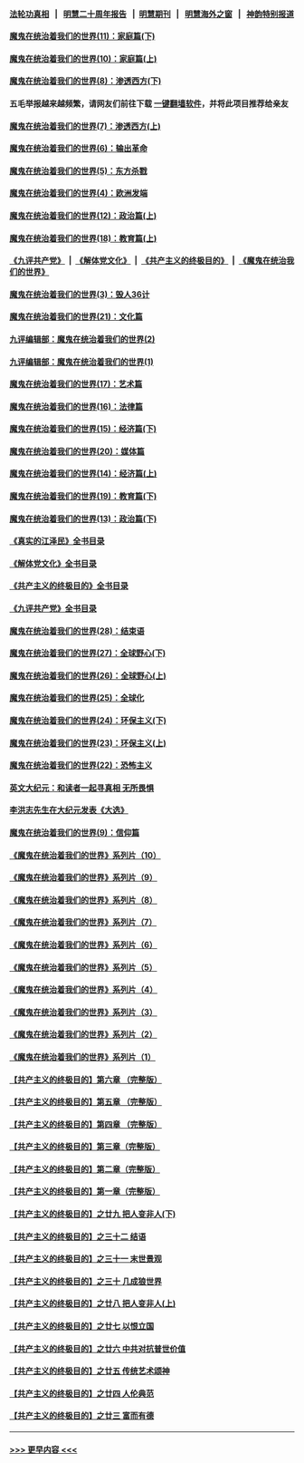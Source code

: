 #### [法轮功真相](https://github.com/gfw-breaker/truth/blob/master/README.md?t=0) &nbsp;&nbsp;|&nbsp;&nbsp; [明慧二十周年报告](https://github.com/gfw-breaker/mh-reports/blob/master/README.md?t=0) &nbsp;&nbsp;|&nbsp;&nbsp;[明慧期刊](https://github.com/gfw-breaker/mh-qikan) &nbsp;&nbsp;|&nbsp;&nbsp; [明慧海外之窗](https://github.com/gfw-breaker/mh-news/blob/master/README.md?t=0) &nbsp;&nbsp;|&nbsp;&nbsp; [神韵特别报道](https://github.com/gfw-breaker/mh-news/blob/master/shenyun.md?t=0)
#### [魔鬼在统治着我们的世界(11)：家庭篇(下)](../pages/nsc422/n10440961.md?t=12180850) 
#### [魔鬼在统治着我们的世界(10)：家庭篇(上)](../pages/nsc422/n10435448.md?t=12180850) 
#### [魔鬼在统治着我们的世界(8)：渗透西方(下)](../pages/nsc422/n10429603.md?t=12180850) 
#### 五毛举报越来越频繁，请网友们前往下载 [一键翻墙软件](https://github.com/gfw-breaker/ssr-accounts)，并将此项目推荐给亲友
#### [魔鬼在统治着我们的世界(7)：渗透西方(上)](../pages/nsc422/n10426013.md?t=12180850) 
#### [魔鬼在统治着我们的世界(6)：输出革命](../pages/nsc422/n10421536.md?t=12180850) 
#### [魔鬼在统治着我们的世界(5)：东方杀戮](../pages/nsc422/n10417707.md?t=12180850) 
#### [魔鬼在统治着我们的世界(4)：欧洲发端](../pages/nsc422/n10414890.md?t=12180850) 
#### [魔鬼在统治着我们的世界(12)：政治篇(上)](../pages/nsc422/n10444576.md?t=12180850) 
#### [魔鬼在统治着我们的世界(18)：教育篇(上)](../pages/nsc422/n10526970.md?t=12180850) 
#### [《九评共产党》](https://github.com/begood0513/9ping.md/blob/master/README.md) &nbsp;|&nbsp; [《解体党文化》](../../../../jtdwh.md/blob/master/README.md)  &nbsp;|&nbsp; [《共产主义的终极目的》](../../../../gczydzjmd.md/blob/master/README.md) &nbsp;|&nbsp; [《魔鬼在统治我们的世界》](../../../../mgztzwmdsj.md/blob/master/README.md) 
#### [魔鬼在统治着我们的世界(3)：毁人36计](../pages/nsc422/n10411583.md?t=12180850) 
#### [魔鬼在统治着我们的世界(21)：文化篇](../pages/nsc422/n10597706.md?t=12180850) 
#### [九评编辑部：魔鬼在统治着我们的世界(2)](../pages/nsc422/n10410036.md?t=12180850) 
#### [九评编辑部：魔鬼在统治着我们的世界(1)](../pages/nsc422/n10406825.md?t=12180850) 
#### [魔鬼在统治着我们的世界(17)：艺术篇](../pages/nsc422/n10499093.md?t=12180850) 
#### [魔鬼在统治着我们的世界(16)：法律篇](../pages/nsc422/n10485969.md?t=12180850) 
#### [魔鬼在统治着我们的世界(15)：经济篇(下)](../pages/nsc422/n10469975.md?t=12180850) 
#### [魔鬼在统治着我们的世界(20)：媒体篇](../pages/nsc422/n10586579.md?t=12180850) 
#### [魔鬼在统治着我们的世界(14)：经济篇(上)](../pages/nsc422/n10457370.md?t=12180850) 
#### [魔鬼在统治着我们的世界(19)：教育篇(下)](../pages/nsc422/n10564808.md?t=12180850) 
#### [魔鬼在统治着我们的世界(13)：政治篇(下)](../pages/nsc422/n10448270.md?t=12180850) 
#### [《真实的江泽民》全书目录](../pages/nsc422/n13721399.md?t=12180850) 
#### [《解体党文化》全书目录](../pages/nsc422/n13721157.md?t=12180850) 
#### [《共产主义的终极目的》全书目录](../pages/nsc422/n13721048.md?t=12180850) 
#### [《九评共产党》全书目录](../pages/nsc422/n13708085.md?t=12180850) 
#### [魔鬼在统治着我们的世界(28)：结束语](../pages/nsc422/n10936246.md?t=12180850) 
#### [魔鬼在统治着我们的世界(27)：全球野心(下)](../pages/nsc422/n10928319.md?t=12180850) 
#### [魔鬼在统治着我们的世界(26)：全球野心(上)](../pages/nsc422/n10900318.md?t=12180850) 
#### [魔鬼在统治着我们的世界(25)：全球化](../pages/nsc422/n10788205.md?t=12180850) 
#### [魔鬼在统治着我们的世界(24)：环保主义(下)](../pages/nsc422/n10695307.md?t=12180850) 
#### [魔鬼在统治着我们的世界(23)：环保主义(上)](../pages/nsc422/n10688613.md?t=12180850) 
#### [魔鬼在统治着我们的世界(22)：恐怖主义](../pages/nsc422/n10614727.md?t=12180850) 
#### [英文大纪元：和读者一起寻真相 无所畏惧](../pages/nsc422/n12542027.md?t=12180850) 
#### [李洪志先生在大纪元发表《大选》](../pages/nsc422/n12534746.md?t=12180850) 
#### [魔鬼在统治着我们的世界(9)：信仰篇](../pages/nsc422/n10432159.md?t=12180850) 
#### [《魔鬼在统治着我们的世界》系列片（10）](../pages/nsc422/n12292670.md?t=12180850) 
#### [《魔鬼在统治着我们的世界》系列片（9）](../pages/nsc422/n12290859.md?t=12180850) 
#### [《魔鬼在统治着我们的世界》系列片（8）](../pages/nsc422/n12287445.md?t=12180850) 
#### [《魔鬼在统治着我们的世界》系列片（7）](../pages/nsc422/n12283425.md?t=12180850) 
#### [《魔鬼在统治着我们的世界》系列片（6）](../pages/nsc422/n12282314.md?t=12180850) 
#### [《魔鬼在统治着我们的世界》系列片（5）](../pages/nsc422/n12281419.md?t=12180850) 
#### [《魔鬼在统治着我们的世界》系列片（4）](../pages/nsc422/n12274024.md?t=12180850) 
#### [《魔鬼在统治着我们的世界》系列片（3）](../pages/nsc422/n12271322.md?t=12180850) 
#### [《魔鬼在统治着我们的世界》系列片（2）](../pages/nsc422/n12269049.md?t=12180850) 
#### [《魔鬼在统治着我们的世界》系列片（1）](../pages/nsc422/n12267575.md?t=12180850) 
#### [【共产主义的终极目的】第六章 （完整版）](../pages/nsc422/n11428913.md?t=12180850) 
#### [【共产主义的终极目的】第五章 （完整版）](../pages/nsc422/n11428912.md?t=12180850) 
#### [【共产主义的终极目的】第四章 （完整版）](../pages/nsc422/n11428907.md?t=12180850) 
#### [【共产主义的终极目的】第三章（完整版）](../pages/nsc422/n11428848.md?t=12180850) 
#### [【共产主义的终极目的】第二章（完整版）](../pages/nsc422/n11428831.md?t=12180850) 
#### [【共产主义的终极目的】第一章（完整版）](../pages/nsc422/n11417651.md?t=12180850) 
#### [【共产主义的终极目的】之廿九 把人变非人(下)](../pages/nsc422/n11344140.md?t=12180850) 
#### [【共产主义的终极目的】之三十二 结语](../pages/nsc422/n11360535.md?t=12180850) 
#### [【共产主义的终极目的】之三十一 末世景观](../pages/nsc422/n11351129.md?t=12180850) 
#### [【共产主义的终极目的】之三十 几成狼世界](../pages/nsc422/n11348280.md?t=12180850) 
#### [【共产主义的终极目的】之廿八 把人变非人(上)](../pages/nsc422/n11340492.md?t=12180850) 
#### [【共产主义的终极目的】之廿七 以恨立国](../pages/nsc422/n11336944.md?t=12180850) 
#### [【共产主义的终极目的】之廿六 中共对抗普世价值](../pages/nsc422/n11324785.md?t=12180850) 
#### [【共产主义的终极目的】之廿五 传统艺术颂神](../pages/nsc422/n11296396.md?t=12180850) 
#### [【共产主义的终极目的】之廿四 人伦典范](../pages/nsc422/n11296397.md?t=12180850) 
#### [【共产主义的终极目的】之廿三 富而有德](../pages/nsc422/n11283598.md?t=12180850) 

----
#### [ >>> 更早内容 <<< ](../indexes/nsc422-earlier.md)
